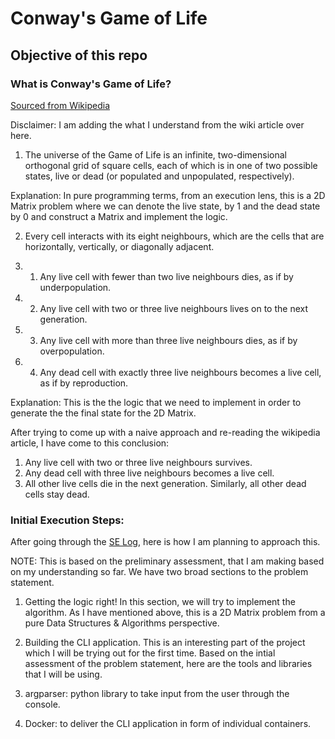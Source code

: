 # Conway's Game of Life

## Objective of this repo

### What is Conway's Game of Life?

[Sourced from Wikipedia](/https://en.wikipedia.org/wiki/Conway%27s_Game_of_Life)

Disclaimer: I am adding the what I understand from the wiki article over here.

1. The universe of the Game of Life is an infinite, two-dimensional orthogonal grid of square cells, each of which is in one of two possible states, live or dead (or populated and unpopulated, respectively). 

Explanation: In pure programming terms, from an execution lens, this is a 2D Matrix problem where we can denote the live state, by 1 and the dead state by 0 and construct a Matrix and implement the logic.

2. Every cell interacts with its eight neighbours, which are the cells that are horizontally, vertically, or diagonally adjacent.

2. 1. Any live cell with fewer than two live neighbours dies, as if by underpopulation.
2. 2. Any live cell with two or three live neighbours lives on to the next generation.
2. 3. Any live cell with more than three live neighbours dies, as if by overpopulation.
2. 4. Any dead cell with exactly three live neighbours becomes a live cell, as if by reproduction.

Explanation: This is the the logic that we need to implement in order to generate the the final state for the 2D Matrix.

After trying to come up with a naive approach and re-reading the wikipedia article, I have come to this conclusion:

1. Any live cell with two or three live neighbours survives.
2. Any dead cell with three live neighbours becomes a live cell.
3. All other live cells die in the next generation. Similarly, all other dead cells stay dead.


### Initial Execution Steps:

After going through the [SE Log](https://docs.google.com/document/d/1jIExgMhHwKZAXokPp7g4wO5mq7UYwO-M9sqCkTQf0Lk/edit#heading=h.n6urvrl4qa3l), here is how I am planning to approach this.

NOTE: This is based on the preliminary assessment, that I am making based on my understanding so far.
We have two broad sections to the problem statement.

1. Getting the logic right!
In this section, we will try to implement the algorithm.
As I have mentioned above, this is a 2D Matrix problem from a pure Data Structures & Algorithms perspective.

2. Building the CLI application.
This is an interesting part of the project which I will be trying out for the first time. Based on the intial assessment of the problem statement, here are the tools and libraries that I will be using.

1. argparser: python library to take input from the user through the console. 
2. Docker: to deliver the CLI application in form of individual containers.
